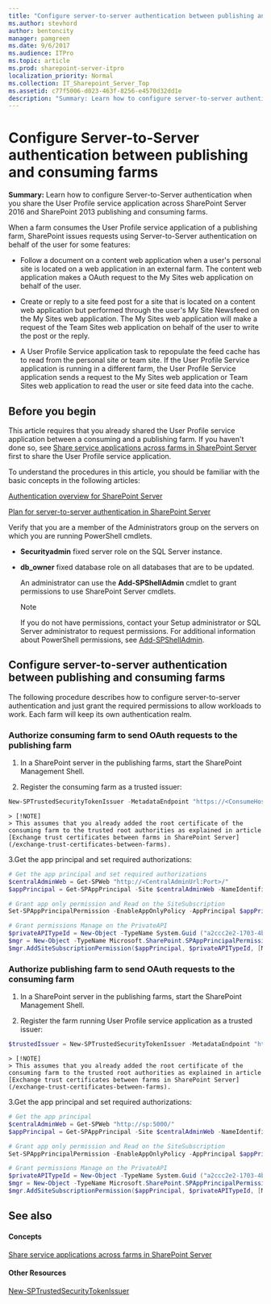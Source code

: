 ```yaml
---
title: "Configure server-to-server authentication between publishing and consuming farms"
ms.author: stevhord
author: bentoncity
manager: pamgreen
ms.date: 9/6/2017
ms.audience: ITPro
ms.topic: article
ms.prod: sharepoint-server-itpro
localization_priority: Normal
ms.collection: IT_Sharepoint_Server_Top
ms.assetid: c77f5006-d023-463f-8256-e4570d32dd1e
description: "Summary: Learn how to configure server-to-server authentication when you share User Profile service application across SharePoint Server 2016 and SharePoint 2013 publishing and consuming farms."
---
```


# Configure Server-to-Server authentication between publishing and consuming farms

 **Summary:** Learn how to configure Server-to-Server authentication when you share the User Profile service application across SharePoint Server 2016 and SharePoint 2013 publishing and consuming farms. 
  
When a farm consumes the User Profile service application of a publishing farm, SharePoint issues requests using Server-to-Server authentication on behalf of the user for some features:
  
- Follow a document on a content web application when a user's personal site is located on a web application in an external farm. The content web application makes a OAuth request to the My Sites web application on behalf of the user.
    
- Create or reply to a site feed post for a site that is located on a content web application but performed through the user's My Site Newsfeed on the My Sites web application. The My Sites web application will make a request of the Team Sites web application on behalf of the user to write the post or the reply.
    
- A User Profile Service application task to repopulate the feed cache has to read from the personal site or team site. If the User Profile Service application is running in a different farm, the User Profile Service application sends a request to the My Sites web application or Team Sites web application to read the user or site feed data into the cache.

  
## Before you begin
<a name="begin"> </a>

This article requires that you already shared the User Profile service application between a consuming and a publishing farm. If you haven't done so, see [Share service applications across farms in SharePoint Server](/share-service-applications-across-farms) first to share the User Profile service application.

To understand the procedures in this article, you should be familiar with the basic concepts in the following articles:

[Authentication overview for SharePoint Server](../security-for-sharepoint-server/authentication-overview.md)

[Plan for server-to-server authentication in SharePoint Server](../security-for-sharepoint-server/plan-server-to-server-authentication.md)

Verify that you are a member of the Administrators group on the servers on which you are running PowerShell cmdlets.
    
  - **Securityadmin** fixed server role on the SQL Server instance. 
    
  - **db_owner** fixed database role on all databases that are to be updated. 
    
    An administrator can use the **Add-SPShellAdmin** cmdlet to grant permissions to use SharePoint Server cmdlets. 
    
    > [!NOTE]
    > If you do not have permissions, contact your Setup administrator or SQL Server administrator to request permissions. For additional information about PowerShell permissions, see [Add-SPShellAdmin](http://technet.microsoft.com/library/2ddfad84-7ca8-409e-878b-d09cb35ed4aa.aspx). 

## Configure server-to-server authentication between publishing and consuming farms
<a name="begin"> </a>

The following procedure describes how to configure server-to-server authentication and just grant the required permissions to allow workloads to work. Each farm will keep its own authentication realm.

### Authorize consuming farm to send OAuth requests to the publishing farm

1. In a SharePoint server in the publishing farms, start the SharePoint Management Shell.

2. Register the consuming farm as a trusted issuer:
```powershell
New-SPTrustedSecurityTokenIssuer -MetadataEndpoint "https://<ConsumeHostName>/_layouts/<15or16>/metadata/json/1" -Name "<ConsumeFriendlyName>"
```

    > [!NOTE]
    > This assumes that you already added the root certificate of the consuming farm to the trusted root authorities as explained in article [Exchange trust certificates between farms in SharePoint Server](/exchange-trust-certificates-between-farms).

3.Get the app principal and set required authorizations:

```powershell
# Get the app principal and set required authorizations
$centralAdminWeb = Get-SPWeb "http://<CentralAdminUrl:Port>/"
$appPrincipal = Get-SPAppPrincipal -Site $centralAdminWeb -NameIdentifier $trustedIssuer.NameId

# Grant app only permission and Read on the SiteSubscription
Set-SPAppPrincipalPermission -EnableAppOnlyPolicy -AppPrincipal $appPrincipal -Site $centralAdminWeb -Scope SiteSubscription -Right Read

# Grant permissions Manage on the PrivateAPI
$privateAPITypeId = New-Object -TypeName System.Guid ("a2ccc2e2-1703-4bd9-955f-77b2550d6f0d")
$mgr = New-Object -TypeName Microsoft.SharePoint.SPAppPrincipalPermissionsManager ($centralAdminWeb)
$mgr.AddSiteSubscriptionPermission($appPrincipal, $privateAPITypeId, [Microsoft.SharePoint.SPAppPrincipalPermissionKind]::Manage)
```

### Authorize publishing farm to send OAuth requests to the consuming farm

1. In a SharePoint server in the publishing farms, start the SharePoint Management Shell.

2. Register the farm running User Profile service application as a trusted issuer:

```powershell
$trustedIssuer = New-SPTrustedSecurityTokenIssuer -MetadataEndpoint "https://<PublishingHostName>/_layouts/<15or16>/metadata/json/1" -Name "<PublishingFriendlyName>"
```

    > [!NOTE]
    > This assumes that you already added the root certificate of the consuming farm to the trusted root authorities as explained in article [Exchange trust certificates between farms in SharePoint Server](/exchange-trust-certificates-between-farms).

3.Get the app principal and set required authorizations:

```powershell
# Get the app principal
$centralAdminWeb = Get-SPWeb "http://sp:5000/"
$appPrincipal = Get-SPAppPrincipal -Site $centralAdminWeb -NameIdentifier $trustedIssuer.NameId

# Grant app only permission and Read on the SiteSubscription
Set-SPAppPrincipalPermission -EnableAppOnlyPolicy -AppPrincipal $appPrincipal -Site $centralAdminWeb -Scope SiteSubscription -Right Read

# Grant permissions Manage on the PrivateAPI
$privateAPITypeId = New-Object -TypeName System.Guid ("a2ccc2e2-1703-4bd9-955f-77b2550d6f0d")
$mgr = New-Object -TypeName Microsoft.SharePoint.SPAppPrincipalPermissionsManager ($centralAdminWeb)
$mgr.AddSiteSubscriptionPermission($appPrincipal, $privateAPITypeId, [Microsoft.SharePoint.SPAppPrincipalPermissionKind]::Manage)
```

## See also
<a name="begin"> </a>

#### Concepts

[Share service applications across farms in SharePoint Server](share-service-applications-across-farms.md)
#### Other Resources
  
[New-SPTrustedSecurityTokenIssuer](http://technet.microsoft.com/library/9ab7aac9-4c9a-4cba-8dd6-ffead217c2fa.aspx)
